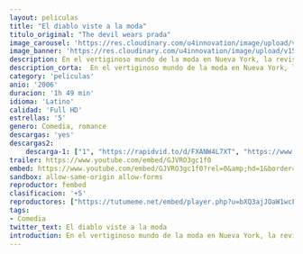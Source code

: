 ```yaml
---
layout: peliculas
title: "El diablo viste a la moda"
titulo_original: "The devil wears prada"
image_carousel: 'https://res.cloudinary.com/u4innovation/image/upload/v1564809726/moda-poster-min_zpcyey.jpg'
image_banner: 'https://res.cloudinary.com/u4innovation/image/upload/v1564809726/el_diablo_viste_a_la_moda-min_zv1y1h.jpg'
description: En el vertiginoso mundo de la moda en Nueva York, la revista Runway es el Santo Grial. Dirigida con puño de hierro y elegante manicura por Miranda Priestly, Runway es un terrible reto para todo aquel que quiera triunfar en ese mundo. Trabajar como ayudante de Miranda podría abrirle cualquier puerta a Andy Sachs, recientemente graduada. Pero ella es una chica que destaca por su desaliño dentro del pequeño ejército de guapísimas periodistas de la revista. Andy comprende muy pronto que que para triunfar en ese negocio va a necesitar algo más que iniciativa y determinación. Y la prueba definitiva está delante de ella, vestida de pies a cabeza de Prada.
description_corta:  En el vertiginoso mundo de la moda en Nueva York, la revista Runway es el Santo Grial. Dirigida con puño de hierro y elegante manicura por Miranda Priestly, Runway es un terrible reto para todo aquel que quiera triunfar en ese mundo. Trabajar como ayudante de Miranda podría abrirle...
category: 'peliculas'
anio: '2006'
duracion: '1h 49 min'
idioma: 'Latino'
calidad: 'Full HD'
estrellas: '5'
genero: Comedia, romance
descargas: 'yes'
descargas2:
    descarga-1: ["1", "https://rapidvid.to/d/FXANW4L7XT", "https://www.google.com/s2/favicons?domain=openload.co","OpenLoad","https://res.cloudinary.com/imbriitneysam/image/upload/v1541473684/mexico.png", "Latino", "Full HD"]
trailer: https://www.youtube.com/embed/GJVRO3gc1f0
embed: https://www.youtube.com/embed/GJVRO3gc1f0?rel=0&amp;hd=1&border=0&wmode=opaque&enablejsapi=1&modestbranding=1&controls=1&showinfo=1
sandbox: allow-same-origin allow-forms
reproductor: fembed
clasificacion: '+5'
reproductores: ["https://tutumeme.net/embed/player.php?u=bXQ3ajJOaW1wcFRGcEs2VW5XRGExTlRPMytmUnc3bHVwcWhoenVIUjI5SHF5TlNwc0taaG1jN2gwZHZSNTlIRHVhV2tZWitkNUtDVDNOL1ZvYW1rYjJaa29xWT0","https://tutumeme.net/embed/player.php?u=bXQ3ajJOaW1wcFRGcEs2VW5XRGExTlRPMytmUnc3bHVwcWhoenVIUjI5SHF5TlNwc0taaG1jN2gwZHZSNTlIRHVhV2tZWitkNUtDVDNOL1ZvYW1rYjJ0cG5xUT0","https://vidlox.me/embed-tckmbfeuvla0.html"]
tags:
- Comedia
twitter_text: El diablo viste a la moda
introduction: En el vertiginoso mundo de la moda en Nueva York, la revista Runway es el Santo Grial. Dirigida con puño de hierro y elegante manicura por Miranda Priestly, Runway es un terrible reto para todo aquel que quiera triunfar en ese mundo. Trabajar como ayudante de Miranda podría abrirle...
---
```












